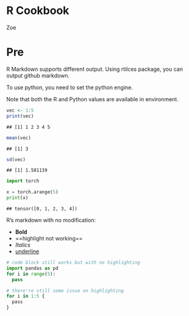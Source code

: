 R Cookbook
================
Zoe

# Pre

R Markdown supports different output. Using rtilces package, you can
output github markdown.

To use python, you need to set the python engine.

Note that both the R and Python values are available in environment.

``` r
vec <- 1:5
print(vec)
```

    ## [1] 1 2 3 4 5

``` r
mean(vec)
```

    ## [1] 3

``` r
sd(vec)
```

    ## [1] 1.581139

``` python
import torch
```

``` python
x = torch.arange(5)
print(x)
```

    ## tensor([0, 1, 2, 3, 4])

R’s markdown with no modification:

-   **Bold**
-   ==highlight not working==
-   *Italics*
-   <u>underline</u>

``` python
# code block still works but with no highlighting
import pandas as pd
for i in range(5):
  pass
```

``` r
# there're still some issue on highlighting
for i in 1:5 {
  pass
}
```
